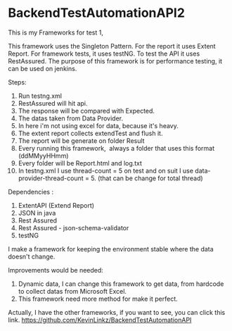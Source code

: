 # BackendTestAutomationAPI2
This is my Frameworks for test 1,


This framework uses the Singleton Pattern.
For the report it uses Extent Report.
For framework tests, it uses testNG.
To test the API it uses RestAssured.
The purpose of this framework is for performance testing, it can be used on jenkins. 

Steps:
1. Run testng.xml
2. RestAssured will hit api.
3. The response will be compared with Expected.
4. The datas taken from Data Provider.
5. In here i'm not using excel for data, because it's heavy. 
6. The extent report collects extendTest and flush it.
7. The report will be generate on folder Result
8. Every running this framework,  always a folder that uses this format (ddMMyyHHmm)
9. Every folder will be Report.html and log.txt
10. In testng.xml I use thread-count = 5 on test and on suit I use data-provider-thread-count = 5. (that can be change for total thread)

Dependencies :
1. ExtentAPI (Extend Report)
2. JSON in java
3. Rest Assured
4. Rest Assured - json-schema-validator
5. testNG

I make a framework for keeping the environment stable where the data doesn't change. 

Improvements would be needed:
1. Dynamic data, I can change this framework to get data, from hardcode to collect datas from Microsoft Excel.
2. This framework need more method for make it perfect.

Actually, I have the other frameworks, if you want to see, you can click this link.
https://github.com/KevinLinkz/BackendTestAutomationAPI
